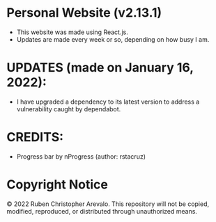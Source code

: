 # Personal Website (v2.13.1)

* This website was made using React.js.
* Updates are made every week or so, depending on how busy I am.

# UPDATES (made on January 16, 2022):

* I have upgraded a dependency to its latest version to address a vulnerability caught by dependabot.

# CREDITS:
* Progress bar by nProgress (author: rstacruz)

# Copyright Notice

© 2022 Ruben Christopher Arevalo. This repository will not be copied, modified, reproduced, or distributed through unauthorized means.
